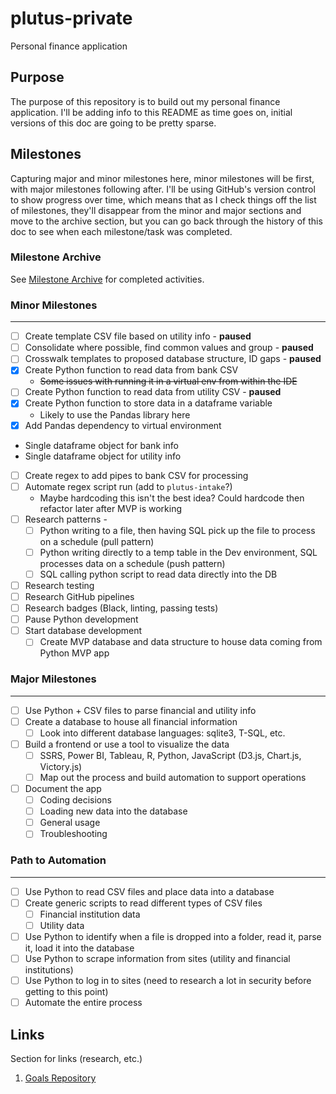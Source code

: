 # plutus-private

Personal finance application

## Purpose

The purpose of this repository is to build out my personal finance application.
I'll be adding info to this README as time goes on, initial versions of this doc
are going to be pretty sparse.

## Milestones

Capturing major and minor milestones here, minor milestones will be first, with
major milestones following after. I'll be using GitHub's version control to show
progress over time, which means that as I check things off the list of
milestones, they'll disappear from the minor and major sections and move to the
archive section, but you can go back through the history of this doc to see when
each milestone/task was completed.

### Milestone Archive

See [Milestone Archive](/milestone-archive.md) for completed activities.

### Minor Milestones

---

- [ ] Create template CSV file based on utility info - **paused**
- [ ] Consolidate where possible, find common values and group - **paused**
- [ ] Crosswalk templates to proposed database structure, ID gaps - **paused**
- [X] Create Python function to read data from bank CSV
  - ~~Some issues with running it in a virtual env from within the IDE~~
- [ ] Create Python function to read data from utility CSV - **paused**
- [X] Create Python function to store data in a dataframe variable
  - Likely to use the Pandas library here
- [X] Add Pandas dependency to virtual environment
- Single dataframe object for bank info
- Single dataframe object for utility info
- [ ] Create regex to add pipes to bank CSV for processing
- [ ] Automate regex script run (add to `plutus-intake`?)
  - Maybe hardcoding this isn't the best idea? Could hardcode then refactor
    later after MVP is working
- [ ] Research patterns -
  - [ ] Python writing to a file, then having SQL pick up the file to process on
      a schedule (pull pattern)
  - [ ] Python writing directly to a temp table in the Dev environment, SQL
      processes data on a schedule (push pattern)
  - [ ] SQL calling python script to read data directly into the DB
- [ ] Research testing
- [ ] Research GitHub pipelines
- [ ] Research badges (Black, linting, passing tests)
- [ ] Pause Python development
- [ ] Start database development
  - [ ] Create MVP database and data structure to house data coming from Python
    MVP app

### Major Milestones

---

- [ ] Use Python + CSV files to parse financial and utility info
- [ ] Create a database to house all financial information
  - [ ] Look into different database languages: sqlite3, T-SQL, etc.
- [ ] Build a frontend or use a tool to visualize the data
  - [ ] SSRS, Power BI, Tableau, R, Python, JavaScript (D3.js, Chart.js,
    Victory.js)
  - [ ] Map out the process and build automation to support operations
- [ ] Document the app
  - [ ] Coding decisions
  - [ ] Loading new data into the database
  - [ ] General usage
  - [ ] Troubleshooting

### Path to Automation

---

- [ ] Use Python to read CSV files and place data into a database
- [ ] Create generic scripts to read different types of CSV files
  - [ ] Financial institution data
  - [ ] Utility data
- [ ] Use Python to identify when a file is dropped into a folder, read it,
  parse it, load it into the database
- [ ] Use Python to scrape information from sites (utility and financial
  institutions)
- [ ] Use Python to log in to sites (need to research a lot in security before
  getting to this point)
- [ ] Automate the entire process

## Links

Section for links (research, etc.)

1. [Goals Repository](https://github.com/K-Mertyris/2022-goals)
